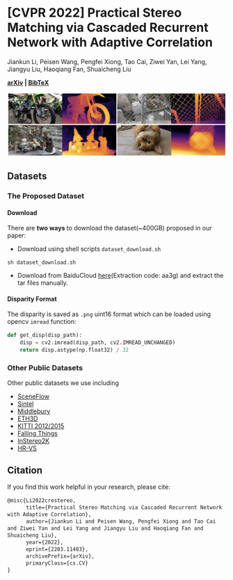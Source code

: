 # [CVPR 2022] Practical Stereo Matching via Cascaded Recurrent Network with Adaptive Correlation

[]()
Jiankun Li, Peisen Wang, Pengfei Xiong, Tao Cai, Ziwei Yan, Lei Yang, Jiangyu Liu, Haoqiang Fan, Shuaicheng Liu

**[arXiv](https://arxiv.org/abs/2203.11483) | [BibTeX](#citation)** 

<img src="img/teaser.jpg">

## Datasets

### The Proposed Dataset

#### Download

There are **two ways** to download the dataset(~400GB) proposed in our paper: 

- Download using shell scripts `dataset_download.sh`

```shell
sh dataset_download.sh
```

 - Download from BaiduCloud [here](https://pan.baidu.com/s/1iB96-ftCgPFTlrj220qw8Q)(Extraction code: aa3g) and extract the tar files manually.

#### Disparity Format

The disparity is saved as `.png` uint16 format which can be loaded using opencv `imread` function:

```python
def get_disp(disp_path):
    disp = cv2.imread(disp_path, cv2.IMREAD_UNCHANGED)
    return disp.astype(np.float32) / 32
```

### Other Public Datasets

Other public datasets we use including 

 - [SceneFlow](https://lmb.informatik.uni-freiburg.de/resources/datasets/SceneFlowDatasets.en.html)
 - [Sintel](http://sintel.is.tue.mpg.de/stereo)
 - [Middlebury](https://vision.middlebury.edu/stereo/data/)
 - [ETH3D](https://www.eth3d.net/datasets#low-res-two-view-training-data)
 - [KITTI 2012/2015](http://www.cvlibs.net/datasets/kitti/eval_stereo.php) 
 - [Falling Things](https://research.nvidia.com/publication/2018-06_Falling-Things)
 - [InStereo2K](https://github.com/YuhuaXu/StereoDataset)
 - [HR-VS](https://drive.google.com/file/d/1SgEIrH_IQTKJOToUwR1rx4-237sThUqX/view)

## Citation
If you find this work helpful in your research, please cite:
```
@misc{Li2022crestereo,
      title={Practical Stereo Matching via Cascaded Recurrent Network with Adaptive Correlation},
      author={Jiankun Li and Peisen Wang, Pengfei Xiong and Tao Cai and Ziwei Yan and Lei Yang and Jiangyu Liu and Haoqiang Fan and Shuaicheng Liu},
      year={2022},
      eprint={2203.11483},
      archivePrefix={arXiv},
      primaryClass={cs.CV}
}

```
